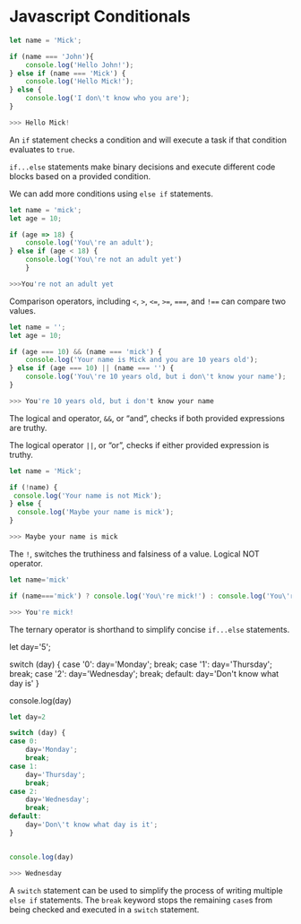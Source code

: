 # Javascript Conditionals



```javascript
let name = 'Mick';

if (name === 'John'){
    console.log('Hello John!');
} else if (name === 'Mick') {
    console.log('Hello Mick!');
} else {
    console.log('I don\'t know who you are');
}

>>> Hello Mick!
```

An `if` statement checks a condition and will execute a task if that condition evaluates to `true`.

`if...else` statements make binary decisions and execute different code blocks based on a provided condition.

We can add more conditions using `else if` statements.



```javascript
let name = 'mick';
let age = 10;

if (age => 18) {
    console.log('You\'re an adult');
} else if (age < 18) {
    console.log('You\'re not an adult yet')
    }

>>>You're not an adult yet
```

Comparison operators, including `<`, `>`, `<=`, `>=`, `===`, and `!==` can compare two values.



```javascript
let name = '';
let age = 10;

if (age === 10) && (name === 'mick') {
    console.log('Your name is Mick and you are 10 years old');
} else if (age === 10) || (name === '') {
    console.log('You\'re 10 years old, but i don\'t know your name');
}

>>> You're 10 years old, but i don't know your name
```

The logical and operator, `&&`, or “and”, checks if both provided expressions are truthy.

The logical operator `||`, or “or”, checks if either provided expression is truthy.



```javascript
let name = 'Mick';

if (!name) {
 console.log('Your name is not Mick');
} else {
  console.log('Maybe your name is mick');
} 

>>> Maybe your name is mick
```

The `!`, switches the truthiness and falsiness of a value. Logical NOT operator.



```javascript
let name='mick'

if (name==='mick') ? console.log('You\'re mick!') : console.log('You\'re not mick!');

>>> You're mick!

```

The ternary operator is shorthand to simplify concise `if...else` statements.

let day='5';

switch \(day\) { case '0': day='Monday'; break; case '1': day='Thursday'; break; case '2': day='Wednesday'; break; default: day='Don\'t know what day is' }

console.log\(day\)

```javascript
let day=2

switch (day) {
case 0:
    day='Monday';
    break;
case 1:
    day='Thursday';
    break;
case 2:
    day='Wednesday';
    break;
default:
    day='Don\'t know what day is it';
}


console.log(day)

>>> Wednesday


```

A `switch` statement can be used to simplify the process of writing multiple `else if` statements. The `break` keyword stops the remaining `case`s from being checked and executed in a `switch` statement.

